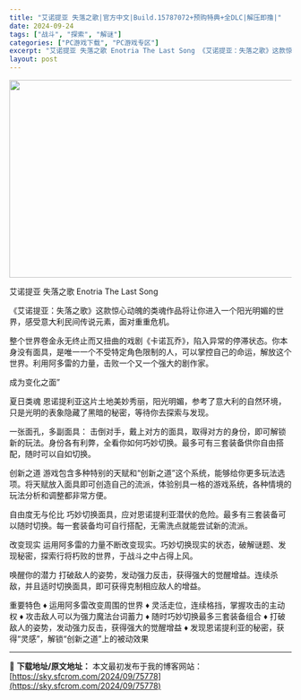 ```yaml
---
title: "艾诺提亚 失落之歌|官方中文|Build.15787072+预购特典+全DLC|解压即撸|"
date: 2024-09-24
tags: ["战斗", "探索", "解谜"]
categories: ["PC游戏下载", "PC游戏专区"]
excerpt: "艾诺提亚 失落之歌 Enotria The Last Song 《艾诺提亚：失落之歌》这款惊心动魄的类魂作品将让你进入一个阳光明媚的世界，感受意大利民间传说元素，面对重重危机。 整个世界卷金永无终止而又扭曲的戏剧《卡诺瓦乔》，陷入异常的停滞状态。你本身没有面具，是唯一一个不受特定角色限制的人，可以掌&hellip;"
layout: post
---
```


<img class="aligncenter size-full wp-image-75755" src="https://sky.sfcrom.com/wp-content/uploads/2024/09/2024092408464219-1.webp" alt="" width="616" height="353" />

艾诺提亚 失落之歌 Enotria The Last Song

《艾诺提亚：失落之歌》这款惊心动魄的类魂作品将让你进入一个阳光明媚的世界，感受意大利民间传说元素，面对重重危机。

整个世界卷金永无终止而又扭曲的戏剧《卡诺瓦乔》，陷入异常的停滞状态。你本身没有面具，是唯一一个不受特定角色限制的人，可以掌控自己的命运，解放这个世界。利用阿多雷的力量，击败一个又一个强大的剧作家。

成为变化之面”

夏日类魂
恩诺提利亚这片土地美妙秀丽，阳光明媚，参考了意大利的自然环境，只是光明的表象隐藏了黑暗的秘密，等待你去探索与发现。

一张面孔，多副面具：
击倒对手，戴上对方的面具，取得对方的身份，即可解锁新的玩法。身份各有利弊，全看你如何巧妙切换。最多可有三套装备供你自由搭配，随时可以自如切换。

创新之道
游戏包含多种特别的天赋和“创新之道”这个系统，能够给你更多玩法选项。将天赋放入面具即可创造自己的流派，体验别具一格的游戏系统，各种情境的玩法分析和调整都非常方便。

自由度无与伦比
巧妙切换面具，应对恩诺提利亚潜伏的危险。最多有三套装备可以随时切换。每一套装备均可自行搭配，无需洗点就能尝试新的流派。

改变现实
运用阿多雷的力量不断改变现实。巧妙切换现实的状态，破解谜题、发现秘密，探索行将朽败的世界，于战斗之中占得上风。

唤醒你的潜力
打破敌人的姿势，发动强力反击，获得强大的觉醒增益。连续杀敌，并且适时切换面具，即可获得克制相应敌人的增益。

重要特色
♦ 运用阿多雷改变周围的世界
♦ 灵活走位，连续格挡，掌握攻击的主动权
♦ 攻击敌人可以为强力魔法台词蓄力
♦ 随时巧妙切换最多三套装备组合
♦ 打破敌人的姿势，发动强力反击，获得强大的觉醒增益
♦ 发现恩诺提利亚的秘密，获得“灵感”，解锁“创新之道”上的被动效果

---
📖 **下载地址/原文地址：** 本文最初发布于我的博客网站：[https://sky.sfcrom.com/2024/09/75778](https://sky.sfcrom.com/2024/09/75778)
